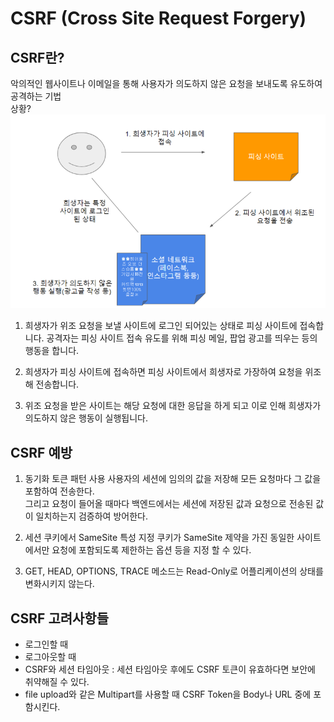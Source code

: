 # CSRF (Cross Site Request Forgery)

## CSRF란?
악의적인 웹사이트나 이메일을 통해 사용자가 의도하지 않은 요청을 보내도록 유도하여 공격하는 기법   
상황?   
![img.png](images/img.png)
1. 희생자가 위조 요청을 보낼 사이트에 로그인 되어있는 상태로 피싱 사이트에 접속합니다.
공격자는 피싱 사이트 접속 유도를 위해 피싱 메일, 팝업 광고를 띄우는 등의 행동을 합니다.

2. 희생자가 피싱 사이트에 접속하면 피싱 사이트에서 희생자로 가장하여 요청을 위조해 전송합니다.

3. 위조 요청을 받은 사이트는 해당 요청에 대한 응답을 하게 되고 이로 인해 희생자가 의도하지 않은 행동이 실행됩니다.

## CSRF 예방
1. 동기화 토큰 패턴 사용
   사용자의 세션에 임의의 값을 저장해 모든 요청마다 그 값을 포함하여 전송한다.   
   그리고 요청이 들어올 때마다 백엔드에서는 세션에 저장된 값과 요청으로 전송된 값이 일치하는지 검증하여 방어한다.

2. 세션 쿠키에서 SameSite 특성 지정
   쿠키가 SameSite 제약을 가진 동일한 사이트에서만 요청에 포함되도록 제한하는 옵션 등을 지정 할 수 있다.

3. GET, HEAD, OPTIONS, TRACE 메소드는 Read-Only로 어플리케이션의 상태를 변화시키지 않는다.

## CSRF 고려사항들
- 로그인할 때
- 로그아웃할 때
- CSRF와 세션 타임아웃 : 세션 타임아웃 후에도 CSRF 토큰이 유효하다면 보안에 취약해질 수 있다.
- file upload와 같은 Multipart를 사용할 때 CSRF Token을 Body나 URL 중에 포함시킨다.

